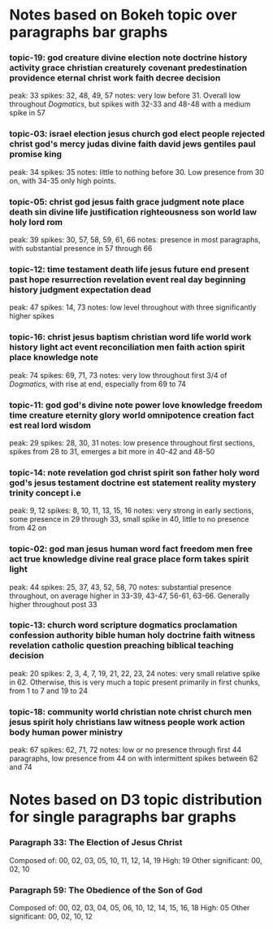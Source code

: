 # Notes based on Bokeh topic over paragraphs bar graphs

### topic-19: god creature divine election note doctrine history activity grace christian creaturely covenant predestination providence eternal christ work faith decree decision

peak: 33
spikes: 32, 48, 49, 57
notes: very low before 31. Overall low throughout *Dogmatics*, but spikes with 32-33 and 48-48 with a medium spike in 57

### topic-03: israel election jesus church god elect people rejected christ god's mercy judas divine faith david jews gentiles paul promise king

peak: 34
spikes: 35
notes: little to nothing before 30. Low presence from 30 on, with 34-35 only high points.

### topic-05: christ god jesus faith grace judgment note place death sin divine life justification righteousness son world law holy lord rom

peak: 39
spikes: 30, 57, 58, 59, 61, 66
notes: presence in most paragraphs, with substantial presence in 57 through 66

### topic-12: time testament death life jesus future end present past hope resurrection revelation event real day beginning history judgment expectation dead

peak: 47
spikes: 14, 73
notes: low level throughout with three significantly higher spikes

### topic-16: christ jesus baptism christian word life world work history light act event reconciliation men faith action spirit place knowledge note

peak: 74
spikes: 69, 71, 73
notes: very low throughout first 3/4 of *Dogmatics*, with rise at end, especially from 69 to 74

### topic-11: god god's divine note power love knowledge freedom time creature eternity glory world omnipotence creation fact est real lord wisdom

peak: 29
spikes: 28, 30, 31
notes: low presence throughout first sections, spikes from 28 to 31, emerges a bit more in 40-42 and 48-50

### topic-14: note revelation god christ spirit son father holy word god's jesus testament doctrine est statement reality mystery trinity concept i.e

peak: 9, 12
spikes: 8, 10, 11, 13, 15, 16
notes: very strong in early sections, some presence in 29 through 33, small spike in 40, little to no presence from 42 on

### topic-02: god man jesus human word fact freedom men free act true knowledge divine real grace place form takes spirit light

peak: 44
spikes: 25, 37, 43, 52, 58, 70
notes: substantial presence throughout, on average higher in 33-39, 43-47, 56-61, 63-66. Generally higher throughout post 33

### topic-13: church word scripture dogmatics proclamation confession authority bible human holy doctrine faith witness revelation catholic question preaching biblical teaching decision

peak: 20
spikes: 2, 3, 4, 7, 19, 21, 22, 23, 24
notes: very small relative spike in 62. Otherwise, this is very much a topic present primarily in first chunks, from 1 to 7 and 19 to 24

### topic-18: community world christian note christ church men jesus spirit holy christians law witness people work action body human power ministry

peak: 67
spikes: 62, 71, 72
notes: low or no presence through first 44 paragraphs, low presence from 44 on with intermittent spikes between 62 and 74

# Notes based on D3 topic distribution for single paragraphs bar graphs

### Paragraph 33: The Election of Jesus Christ

Composed of: 00, 02, 03, 05, 10, 11, 12, 14, 19
High: 19
Other significant: 00, 02, 10

### Paragraph 59: The Obedience of the Son of God

Composed of: 00, 02, 03, 04, 05, 06, 10, 12, 14, 15, 16, 18
High: 05
Other significant: 00, 02, 10, 12
